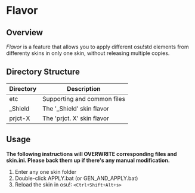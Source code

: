 # Flavor

## Overview

*Flavor* is a feature that allows you to apply different osu!std elements from
differenty skins in only one skin, without releasing multiple copies.

## Directory Structure

| Directory | Description                 |
|-----------|-----------------------------|
| etc       | Supporting and common files |
| _Shield   | The '_Shield' skin flavor   |
| prjct-X   | The 'prjct. X' skin flavor  |

## Usage

**The following instructions will OVERWRITE corresponding files and skin.ini.
Please back them up if there's any manual modification.**

1. Enter any one skin folder
2. Double-click APPLY.bat (or GEN_AND_APPLY.bat)
3. Reload the skin in osu!: ```<Ctrl+Shift+Alt+s>```
